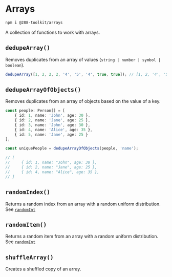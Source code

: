 # Arrays

```sh
npm i @288-toolkit/arrays
```

A collection of functions to work with arrays.

## `dedupeArray()`

Removes duplicates from an array of values (`string | number | symbol | boolean`).

```ts
dedupeArray([1, 2, 2, 2, '4', '5', '4', true, true]); // [1, 2, '4', '5', true]
```

## `dedupeArrayOfObjects()`

Removes duplicates from an array of objects based on the value of a key.

```ts
const people: Person[] = [
	{ id: 1, name: 'John', age: 30 },
	{ id: 2, name: 'Jane', age: 25 },
	{ id: 3, name: 'John', age: 30 },
	{ id: 4, name: 'Alice', age: 35 },
	{ id: 5, name: 'Jane', age: 25 }
];

const uniquePeople = dedupeArrayOfObjects(people, 'name');

// [
//     { id: 1, name: "John", age: 30 },
//     { id: 2, name: "Jane", age: 25 },
//     { id: 4, name: "Alice", age: 35 },
// ]
```

## `randomIndex()`

Returns a random index from an array with a random uniform distribution. See
[`randomInt`](../math/README.md)

## `randomItem()`

Returns a random item from an array with a random uniform distribution. See
[`randomInt`](../math/README.md)

## `shuffleArray()`

Creates a shuffled copy of an array.
